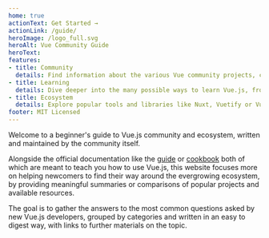 ```yaml
---
home: true
actionText: Get Started →
actionLink: /guide/
heroImage: /logo_full.svg
heroAlt: Vue Community Guide
heroText: 
features:
- title: Community
  details: Find information about the various Vue community projects, conferences or the current job market.
- title: Learning
  details: Dive deeper into the many possible ways to learn Vue.js, from official documentation to books and video courses.
- title: Ecosystem
  details: Explore popular tools and libraries like Nuxt, Vuetify or Vuepress. Learn about their specific use cases and differences.
footer: MIT Licensed
---
```


Welcome to a beginner's guide to Vue.js community and ecosystem, written and maintained by the community itself.

Alongside the official documentation like the [guide](https://vuejs.org/v2/guide/) or [cookbook](https://vuejs.org/v2/cookbook/) both of which are meant to teach you how to use Vue.js, this website focuses more on helping newcomers to find their way around the evergrowing ecosystem, by providing meaningful summaries or comparisons of popular projects and available resources.

The goal is to gather the answers to the most common questions asked by new Vue.js developers, grouped by categories and written in an easy to digest way, with links to further materials on the topic.
